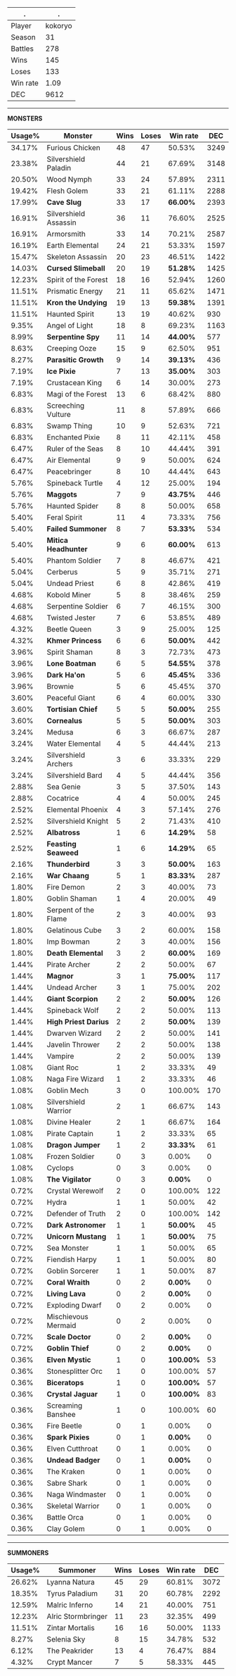 .|.
|-|-
Player|kokoryo
Season|31
Battles|278
Wins|145
Loses|133
Win rate|1.09
DEC|9612

---
**MONSTERS**

Usage%|Monster|Wins|Loses|Win rate|DEC|
-|-|-|-|-|-|
34.17%|Furious Chicken|48|47|50.53%|3249|
23.38%|Silvershield Paladin|44|21|67.69%|3148|
20.50%|Wood Nymph|33|24|57.89%|2311|
19.42%|Flesh Golem|33|21|61.11%|2288|
17.99%|**Cave Slug**|33|17|**66.00%**|2393|
16.91%|Silvershield Assassin|36|11|76.60%|2525|
16.91%|Armorsmith|33|14|70.21%|2587|
16.19%|Earth Elemental|24|21|53.33%|1597|
15.47%|Skeleton Assassin|20|23|46.51%|1422|
14.03%|**Cursed Slimeball**|20|19|**51.28%**|1425|
12.23%|Spirit of the Forest|18|16|52.94%|1260|
11.51%|Prismatic Energy|21|11|65.62%|1471|
11.51%|**Kron the Undying**|19|13|**59.38%**|1391|
11.51%|Haunted Spirit|13|19|40.62%|930|
9.35%|Angel of Light|18|8|69.23%|1163|
8.99%|**Serpentine Spy**|11|14|**44.00%**|577|
8.63%|Creeping Ooze|15|9|62.50%|951|
8.27%|**Parasitic Growth**|9|14|**39.13%**|436|
7.19%|**Ice Pixie**|7|13|**35.00%**|303|
7.19%|Crustacean King|6|14|30.00%|273|
6.83%|Magi of the Forest|13|6|68.42%|880|
6.83%|Screeching Vulture|11|8|57.89%|666|
6.83%|Swamp Thing|10|9|52.63%|721|
6.83%|Enchanted Pixie|8|11|42.11%|458|
6.47%|Ruler of the Seas|8|10|44.44%|391|
6.47%|Air Elemental|9|9|50.00%|624|
6.47%|Peacebringer|8|10|44.44%|643|
5.76%|Spineback Turtle|4|12|25.00%|194|
5.76%|**Maggots**|7|9|**43.75%**|446|
5.76%|Haunted Spider|8|8|50.00%|658|
5.40%|Feral Spirit|11|4|73.33%|756|
5.40%|**Failed Summoner**|8|7|**53.33%**|534|
5.40%|**Mitica Headhunter**|9|6|**60.00%**|613|
5.40%|Phantom Soldier|7|8|46.67%|421|
5.04%|Cerberus|5|9|35.71%|271|
5.04%|Undead Priest|6|8|42.86%|419|
4.68%|Kobold Miner|5|8|38.46%|259|
4.68%|Serpentine Soldier|6|7|46.15%|300|
4.68%|Twisted Jester|7|6|53.85%|489|
4.32%|Beetle Queen|3|9|25.00%|125|
4.32%|**Khmer Princess**|6|6|**50.00%**|442|
3.96%|Spirit Shaman|8|3|72.73%|473|
3.96%|**Lone Boatman**|6|5|**54.55%**|378|
3.96%|**Dark Ha'on**|5|6|**45.45%**|336|
3.96%|Brownie|5|6|45.45%|370|
3.60%|Peaceful Giant|6|4|60.00%|330|
3.60%|**Tortisian Chief**|5|5|**50.00%**|255|
3.60%|**Cornealus**|5|5|**50.00%**|303|
3.24%|Medusa|6|3|66.67%|287|
3.24%|Water Elemental|4|5|44.44%|213|
3.24%|Silvershield Archers|3|6|33.33%|229|
3.24%|Silvershield Bard|4|5|44.44%|356|
2.88%|Sea Genie|3|5|37.50%|143|
2.88%|Cocatrice|4|4|50.00%|245|
2.52%|Elemental Phoenix|4|3|57.14%|276|
2.52%|Silvershield Knight|5|2|71.43%|410|
2.52%|**Albatross**|1|6|**14.29%**|58|
2.52%|**Feasting Seaweed**|1|6|**14.29%**|65|
2.16%|**Thunderbird**|3|3|**50.00%**|163|
2.16%|**War Chaang**|5|1|**83.33%**|287|
1.80%|Fire Demon|2|3|40.00%|73|
1.80%|Goblin Shaman|1|4|20.00%|49|
1.80%|Serpent of the Flame|2|3|40.00%|93|
1.80%|Gelatinous Cube|3|2|60.00%|158|
1.80%|Imp Bowman|2|3|40.00%|156|
1.80%|**Death Elemental**|3|2|**60.00%**|169|
1.44%|Pirate Archer|2|2|50.00%|67|
1.44%|**Magnor**|3|1|**75.00%**|117|
1.44%|Undead Archer|3|1|75.00%|202|
1.44%|**Giant Scorpion**|2|2|**50.00%**|126|
1.44%|Spineback Wolf|2|2|50.00%|113|
1.44%|**High Priest Darius**|2|2|**50.00%**|139|
1.44%|Dwarven Wizard|2|2|50.00%|141|
1.44%|Javelin Thrower|2|2|50.00%|138|
1.44%|Vampire|2|2|50.00%|139|
1.08%|Giant Roc|1|2|33.33%|49|
1.08%|Naga Fire Wizard|1|2|33.33%|46|
1.08%|Goblin Mech|3|0|100.00%|170|
1.08%|Silvershield Warrior|2|1|66.67%|143|
1.08%|Divine Healer|2|1|66.67%|164|
1.08%|Pirate Captain|1|2|33.33%|65|
1.08%|**Dragon Jumper**|1|2|**33.33%**|61|
1.08%|Frozen Soldier|0|3|0.00%|0|
1.08%|Cyclops|0|3|0.00%|0|
1.08%|**The Vigilator**|0|3|**0.00%**|0|
0.72%|Crystal Werewolf|2|0|100.00%|122|
0.72%|Hydra|1|1|50.00%|42|
0.72%|Defender of Truth|2|0|100.00%|142|
0.72%|**Dark Astronomer**|1|1|**50.00%**|45|
0.72%|**Unicorn Mustang**|1|1|**50.00%**|75|
0.72%|Sea Monster|1|1|50.00%|65|
0.72%|Fiendish Harpy|1|1|50.00%|80|
0.72%|Goblin Sorcerer|1|1|50.00%|87|
0.72%|**Coral Wraith**|0|2|**0.00%**|0|
0.72%|**Living Lava**|0|2|**0.00%**|0|
0.72%|Exploding Dwarf|0|2|0.00%|0|
0.72%|Mischievous Mermaid|0|2|0.00%|0|
0.72%|**Scale Doctor**|0|2|**0.00%**|0|
0.72%|**Goblin Thief**|0|2|**0.00%**|0|
0.36%|**Elven Mystic**|1|0|**100.00%**|53|
0.36%|Stonesplitter Orc|1|0|100.00%|57|
0.36%|**Biceratops**|1|0|**100.00%**|57|
0.36%|**Crystal Jaguar**|1|0|**100.00%**|83|
0.36%|Screaming Banshee|1|0|100.00%|60|
0.36%|Fire Beetle|0|1|0.00%|0|
0.36%|**Spark Pixies**|0|1|**0.00%**|0|
0.36%|Elven Cutthroat|0|1|0.00%|0|
0.36%|**Undead Badger**|0|1|**0.00%**|0|
0.36%|The Kraken|0|1|0.00%|0|
0.36%|Sabre Shark|0|1|0.00%|0|
0.36%|Naga Windmaster|0|1|0.00%|0|
0.36%|Skeletal Warrior|0|1|0.00%|0|
0.36%|Battle Orca|0|1|0.00%|0|
0.36%|Clay Golem|0|1|0.00%|0|

---
**SUMMONERS**

Usage%|Summoner|Wins|Loses|Win rate|DEC|
-|-|-|-|-|-|
26.62%|Lyanna Natura|45|29|60.81%|3072|
18.35%|Tyrus Paladium|31|20|60.78%|2292|
12.59%|Malric Inferno|14|21|40.00%|751|
12.23%|Alric Stormbringer|11|23|32.35%|499|
11.51%|Zintar Mortalis|16|16|50.00%|1133|
8.27%|Selenia Sky|8|15|34.78%|532|
6.12%|The Peakrider|13|4|76.47%|884|
4.32%|Crypt Mancer|7|5|58.33%|445|
